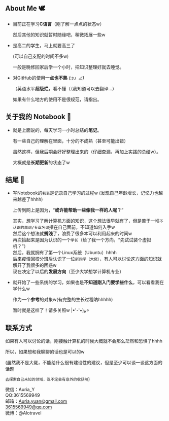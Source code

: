 ## About Me 🕊

* 目前正在学习**C语言**（刚了解一点点的状态w）<br>

  然后其他的知识就暂时随缘吧，稍微拓展一些w
  
* 是高二的学生，马上就要高三了<br>

  (可以自己支配的时间不多w)
  
  一般是晚修回家后学一个小时，把知识整理好就去睡觉。
  
* 对GitHub的使用**一点也不熟** _(:з」∠)_

  （英语水平**超级烂**，看不懂（（我知道可以去翻译...）<br>
  
  如果有什么地方的使用不是很规范，请指出。
  
## 关于我的 Notebook 📖

* 就是上面说的，每天学习一小时总结的**笔记**。<br>
  
  有一些自己的理解在里面，十分的不成熟（甚至可能出错）
    
  虽然这样，但我后期会好好整理出来的（仔细查漏，再加上实践的总结w）。
    
  大概就是**长期更新**的状态了w
    
## 结尾  🌼
  
* 写Notebook的`初衷`是记录自己学习的过程w (发现自己年龄增长，记忆力也越来越差了hhhh)
  
  上传到网上是因为，“**或许能帮助一些像我一样的人呢？**”
  
  其实，想学习了解计算机方面的知识，这个想法很早就有了，但是苦于一堆`不认识的单词/专业名词`摆在自己面前，不知道如何入手w<br>
  然后这个想法就**搁浅**了，浪费了很多本可以利用起来的时间w<br>
  再次拾起来是因为认识的一个`学长`（给了我一个方向，“先试试装个虚拟机？”）<br>
  然后，我就拥有了第一个Linux系统（Ubuntu）hhhh<br>
  后来疫情回校分班后认识了一位`新同学（大佬）`，有人可以讨论这方面的知识就解开了我很多的困惑w<br>
  现在决定了以后的**发展方向**（至少大学想学计算机专业）
 
 * 就开始了一些系统的学习，如果也是**不知道刚入门要学些什么**，可以看看我在学什么w
  
   作为一个**参考**的对象w(有完整的生长过程呐hhhhh)
  
   暂时就是这样了！请多关照w |•'-'•)و✧
  
## 联系方式
  
  如果有人可以讨论的话，刚接触计算机的时候大概就不会那么茫然和恐惧了hhhh
  
  所以，如果想和我聊聊的话也是可以的w
  
  (虽然我不是大佬，不能给什么很有建设性的建议，但是至少可以谈一谈这方面的话题
  
  `去探索自己未知的领域，说不定会有意外的收获呐`)
  
微信：Auria_Y<br>
QQ:3615569949<br>
邮箱：Auria.yuan@gmail.com <br>
     3615569949@qq.com<br>
微博：@Alotravel<br>
 
